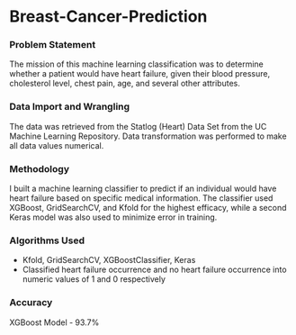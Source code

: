 # Breast-Cancer-Prediction
### Problem Statement
The mission of this machine learning classification was to determine whether a patient would have heart failure, given their blood pressure, cholesterol level, chest pain, age, and several other attributes.

### Data Import and Wrangling
The data was retrieved from the Statlog (Heart) Data Set from the UC Machine Learning Repository. Data transformation was performed to make all data values numerical.

### Methodology
I built a machine learning classifier to predict if an individual would have heart failure based on specific medical information. The classifier used XGBoost, GridSearchCV, and Kfold for the highest efficacy, while a second Keras model was also used to minimize error in training.

### Algorithms Used
 - Kfold, GridSearchCV, XGBoostClassifier, Keras
 - Classified heart failure occurrence and no heart failure occurrence into numeric values of 1 and 0 respectively

### Accuracy
XGBoost Model - 93.7%
